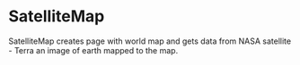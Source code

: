 # SatelliteMap
SatelliteMap creates page with world map and gets data from NASA satellite - Terra an image of earth mapped to the map.
